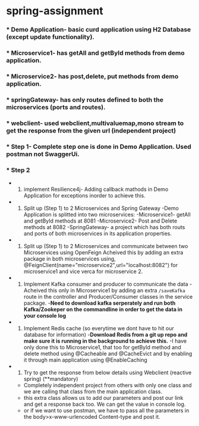# spring-assignment

### * **Demo Application**- basic curd application using H2 Database (except update functionality).
### * **Microservice1**- has getAll and getById methods from demo application.
### * **Microservice2**- has post,delete, put methods from demo application.
### * **springGateway**- has only routes defined to both the microservices (ports and routes).
### * **webclient**- used webclient,multivaluemap,mono stream to get the response from the given url (independent project)

### * Step 1- Complete step one is done in Demo Application. Used postman not SwaggerUi.
### * Step 2
   - 1. implement Resilience4j- Adding callback mathods in Demo Application for exceptions inorder to achieve this.
   - 1. Split up (Step 1) to 2 Microservices and Spring Gateway
     -Demo Application is splitted into two microservices:
        -Microservice1- getAll and getById methods at 8081
        -Microservice2- Post and Delete methods at 8082
        -SpringGateway- a project which has both routs and ports of both microservices in its application properties.
   - 1. Split up (Step 1) to 2 Microservices and communicate between two Microservices using OpenFeign
      Acheived this by adding an extra package in both microservices using, @FeignClient(name="microservice2",url="localhost:8082") for microservice1 and vice verca for microservice 2.
   - 1. Implement Kafka consumer and producer to communicate the data
      -Acheived this only in Microservice1 by adding an extra ```/saveKafka``` route in the controller and Producer/Consumer classes in the service package.
      -**Need to download kafka serperately and run both Kafka/Zookeper on the commandline in order to get the data in your console log**
   - 1. Implement Redis cache (so everytime we dont have to hit our database for information)
      -**Download Redis from a git up repo and make sure it is running in the background to achieve this.**
      -I have only done this to Microservice1, that too for getById method and delete method using @Cacheable and @CacheEvict and by enabling it through main application using @EnableCaching
   - 1.  Try to get the response from below details using Webclient (reactive spring) (**mandatory)
      - Completely independent project from others with only one class and we are calling that class from the main application class.
      - this extra class allows us to add our parameters and post our link and get a response back too. We can get the value in console log.
      - or if we want to use postman, we have to pass all the parameters in the body>x-www-urlencoded Content-type and post it.
        

